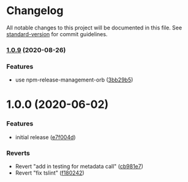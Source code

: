# Changelog

All notable changes to this project will be documented in this file. See [standard-version](https://github.com/conventional-changelog/standard-version) for commit guidelines.

### [1.0.9](https://github.com/salesforcecli/plugin-custom-metadata/compare/v1.0.8...v1.0.9) (2020-08-26)


### Features

* use npm-release-management-orb ([3bb29b5](https://github.com/salesforcecli/plugin-custom-metadata/commit/3bb29b58549e1332ed43c73b2dd332802ef0b99b))

# 1.0.0 (2020-06-02)


### Features

* initial release ([e7f004d](https://github.com/salesforcecli/plugin-custom-metadata/commit/e7f004dffa0bc7e9a29002f7d9383712a4787d17))


### Reverts

* Revert "add in testing for metadata call" ([cb981e7](https://github.com/salesforcecli/plugin-custom-metadata/commit/cb981e70b646d65eb2b037751f7631d0f11e2498))
* Revert "fix tslint" ([f180242](https://github.com/salesforcecli/plugin-custom-metadata/commit/f1802429bdf16e67dd69d94b586bc6dbf85873b7))
